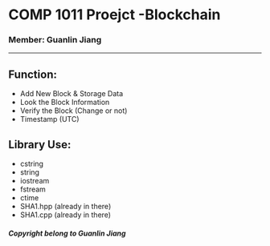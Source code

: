 # COMP 1011 Proejct -Blockchain

### Member: Guanlin Jiang

---

## Function:
- Add New Block & Storage Data
- Look the Block Information
- Verify the Block (Change or not)
- Timestamp (UTC)

## Library Use:
- cstring
- string
- iostream
- fstream
- ctime
- SHA1.hpp (already in there)
- SHA1.cpp (already in there)


##### Copyright belong to Guanlin Jiang
